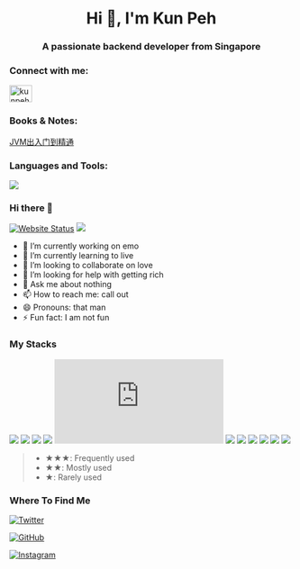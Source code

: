 <h1 align="center">Hi 👋, I'm Kun Peh</h1>
<h3 align="center">A passionate backend developer from Singapore</h3>

<h3 align="left">Connect with me:</h3>
<p align="left">
<a href="https://twitter.com/kunpehx" target="blank"><img align="center" src="https://raw.githubusercontent.com/rahuldkjain/github-profile-readme-generator/master/src/images/icons/Social/twitter.svg" alt="kunpehx" height="30" width="40" /></a>
</p>

<h3 align="left">Books & Notes:</h3>
<p align="left">
 <a href="https://note.justtutorial.dev" target="blank">JVM出入门到精通</a>
</p>
<h3 align="left">Languages and Tools:</h3>
  <a href="https://kphx.notion.site">
    <img src="https://skillicons.dev/icons?i=java,go,docker,git,docker,c,vim,idea,jenkins,linux,md,mysql,nginx,py,redis,spring,vue,html" />
  </a>

### Hi there 👋

[![Website Status](https://img.shields.io/website?label=https://www.nooc.ink&down_color=lightgrey&down_message=offline&up_color=green&up_message=online&url=https%3A%2F%2Fwww.nooc.ink)](https://www.nooc.ink)
![](https://komarev.com/ghpvc/?username=noobnooc&color=brightgreen)

- 🔭 I’m currently working on emo
- 🌱 I’m currently learning to live
- 👯 I’m looking to collaborate on love
- 🤔 I’m looking for help with getting rich
- 💬 Ask me about nothing
- 📫 How to reach me: call out
- 😄 Pronouns: that man
- ⚡ Fun fact: I am not fun

### My Stacks

![](https://img.shields.io/badge/JavaScript-★★★-F7DF1E?logo=JavaScript)
![](https://img.shields.io/badge/TypeScript-★★★-3178C6?logo=TypeScript)
![](https://img.shields.io/badge/React-★★★-61DAFB?logo=React)
![](https://img.shields.io/badge/CSS-★★★-1572B6?logo=CSS3)
![](https://img.shields.io/badge/NodeJS-★★★-339933?logo=Node.js)
![](https://img.shields.io/badge/Swift-★★-F05138?logo=Swift)
![](https://img.shields.io/badge/Linux-★★-FCC624?logo=Linux)
![](https://img.shields.io/badge/Git-★★-F05032?logo=Git)
![](https://img.shields.io/badge/Docker-★★-2496ED?logo=Docker)
![](https://img.shields.io/badge/Electron-★★-47848F?logo=Electron)
![](https://img.shields.io/badge/MongoDB-★★-47A248?logo=MongoDB)

> - ★★★: Frequently used
> - ★★: Mostly used
> - ★: Rarely used

### Where To Find Me

[![Twitter](https://img.shields.io/badge/Twitter-noobnooc-1DA1F2?logo=Twitter&style=for-the-badge)](https://twitter.com/noobnooc)

[![GitHub](https://img.shields.io/badge/GitHub-noobnooc-181717?logo=GitHub&style=for-the-badge)](https://github.com/noobnooc)

[![Instagram](https://img.shields.io/badge/Instagram-noobnooc-E4405F?logo=Instagram&style=for-the-badge)](https://www.instagram.com/noobnooc/)

<!-- [![YouTube](https://img.shields.io/badge/YouTube-心月在路上Nooc-FF0000?logo=YouTube&logoColor=FF0000&style=for-the-badge)](https://www.youtube.com/channel/UCKCBrQjYOqyJ0SjRD1xTAog)

[![BiliBili](https://img.shields.io/badge/BiliBili-心月在路上-00A1D6?logo=Bilibili&style=for-the-badge)](https://space.bilibili.com/11005963)

[![Weibo](https://img.shields.io/badge/Weibo-心月在路上Nooc-E6162D?logo=Sina%2dWeibo&style=for-the-badge)](https://weibo.com/noobnooc) -->
